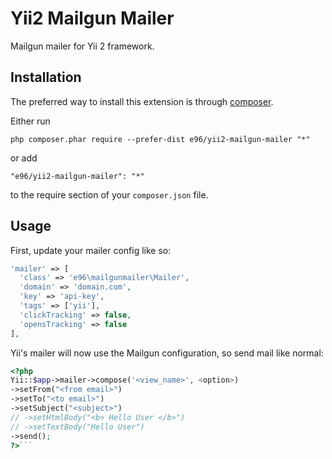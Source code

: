 Yii2 Mailgun Mailer
===================
Mailgun mailer for Yii 2 framework.

Installation
------------

The preferred way to install this extension is through [composer](http://getcomposer.org/download/).

Either run

```
php composer.phar require --prefer-dist e96/yii2-mailgun-mailer "*"
```

or add

```
"e96/yii2-mailgun-mailer": "*"
```

to the require section of your `composer.json` file.


Usage
-----

First, update your mailer config like so:

```php
'mailer' => [
  'class' => 'e96\mailgunmailer\Mailer',
  'domain' => 'domain.com',
  'key' => 'api-key',
  'tags' => ['yii'],
  'clickTracking' => false,
  'opensTracking' => false
],
```

Yii's mailer will now use the Mailgun configuration, so send mail like normal:

```php
<?php
Yii::$app->mailer->compose('<view_name>', <option>)
->setFrom("<from email>")
->setTo("<to email>")
->setSubject("<subject>")
// ->setHtmlBody("<b> Hello User </b>")
// ->setTextBody("Hello User")
->send();
?>```
